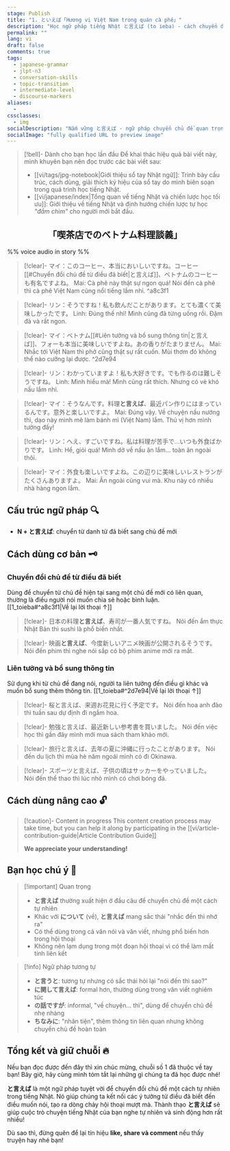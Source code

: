 ```yaml
---
stage: Publish
title: "1. といえば「Hương vị Việt Nam trong quán cà phê」"
description: "Học ngữ pháp tiếng Nhật と言えば (to ieba) - cách chuyển đổi chủ đề tự nhiên trong hội thoại. Bao gồm cấu trúc, cách dùng chi tiết và ví dụ thực tế cho JLPT N3."
permalink: ""
lang: vi
draft: false
comments: true
tags:
  - japanese-grammar
  - jlpt-n3
  - conversation-skills
  - topic-transition  
  - intermediate-level
  - discourse-markers
aliases:
  - 
cssclasses:
  - img
socialDescription: "Nắm vững と言えば - ngữ pháp chuyển chủ đề quan trọng giúp hội thoại tiếng Nhật tự nhiên hơn."
socialImage: "fully qualified URL to preview image"
---
```


> [!bell]- Dành cho bạn học lần đầu
> Để khai thác hiệu quả bài viết này, mình khuyên bạn nên đọc trước các bài viết sau:
> - [[vi/tags/jpg-notebook|Giới thiệu sổ tay Nhật ngữ]]: Trình bày cấu trúc, cách dùng, giải thích ký hiệu của sổ tay do mình biên soạn trong quá trình học tiếng Nhật.   
> - [[vi/japanese/index|Tổng quan về tiếng Nhật và chiến lược học tối ưu]]: Giới thiệu về tiếng Nhật và định hướng chiến lược tự học *"đắm chìm"* cho người mới bắt đầu.

<h2 style="text-align:center">「喫茶店でのベトナム料理談義」</h2>

%% voice audio in story %%

> [!clear]- マイ：このコーヒー、本当においしいですね。コーヒー[[#Chuyển đổi chủ đề từ điều đã biết|と言えば]]、ベトナムのコーヒーも有名ですよね。
> Mai: Cà phê này thật sự ngon quá! Nói đến cà phê thì cà phê Việt Nam cũng nổi tiếng lắm nhỉ.
^a8c3f1

> [!clear]- リン：そうですね！私も飲んだことがあります。とても濃くて美味しかったです。
> Linh: Đúng thế nhỉ! Mình cũng đã từng uống rồi. Đậm đà và rất ngon.

> [!clear]- マイ：ベトナム[[#Liên tưởng và bổ sung thông tin|と言えば]]、フォーも本当に美味しいですよね。あの香りがたまりません。
> Mai: Nhắc tới Việt Nam thì phở cũng thật sự rất cuốn. Mùi thơm đó không thể nào cưỡng lại được.
^2d7e94

> [!clear]- リン：わかっていますよ！私も大好きです。でも作るのは難しそうですね。
> Linh: Mình hiểu mà! Mình cũng rất thích. Nhưng có vẻ khó nấu lắm nhỉ.

> [!clear]- マイ：そうなんです。料理**と言えば**、最近パン作りにはまっているんです。意外と楽しいですよ。
> Mai: Đúng vậy. Về chuyện nấu nướng thì, dạo này mình mê làm bánh mì (Việt Nam) lắm. Thú vị hơn mình tưởng đấy!

> [!clear]- リン：へえ、すごいですね。私は料理が苦手で...いつも外食ばかりです。
> Linh: Hể, giỏi quá! Mình dở về nấu ăn lắm... toàn ăn ngoài thôi.

> [!clear]- マイ：外食も楽しいですよね。この辺りに美味しいレストランがたくさんありますよ。
> Mai: Ăn ngoài cũng vui mà. Khu này có nhiều nhà hàng ngon lắm.

## Cấu trúc ngữ pháp 🔍
- **N + と言えば**: chuyển từ danh từ đã biết sang chủ đề mới

## Cách dùng cơ bản 🗝️

### Chuyển đổi chủ đề từ điều đã biết
Dùng để chuyển từ chủ đề hiện tại sang một chủ đề mới có liên quan, thường là điều người nói muốn chia sẻ hoặc bình luận. [[1_toieba#^a8c3f1|Về lại lời thoại ↑]]

> [!clear]- 日本の料理**と言えば**、寿司が一番人気ですね。
> Nói đến ẩm thực Nhật Bản thì sushi là phổ biến nhất.

> [!clear]- 映画**と言えば**、今度新しいアニメ映画が公開されるそうです。
> Nói đến phim thì nghe nói sắp có bộ phim anime mới ra mắt.

### Liên tưởng và bổ sung thông tin
Sử dụng khi từ chủ đề đang nói, người ta liên tưởng đến điều gì khác và muốn bổ sung thêm thông tin. [[1_toieba#^2d7e94|Về lại lời thoại ↑]]

> [!clear]- 桜と言えば、来週お花見に行く予定です。
> Nói đến hoa anh đào thì tuần sau dự định đi ngắm hoa.

> [!clear]- 勉強と言えば、最近新しい参考書を買いました。
> Nói đến việc học thì gần đây mình mới mua sách tham khảo mới.

> [!clear]- 旅行と言えば、去年の夏に沖縄に行ったことがあります。
> Nói đến du lịch thì mùa hè năm ngoái mình có đi Okinawa.

> [!clear]- スポーツと言えば、子供の頃はサッカーをやっていました。  
> Nói đến thể thao thì lúc nhỏ mình có chơi bóng đá.

## Cách dùng nâng cao 🔓

> [!caution]- Content in progress
> This content creation process may take time, but you can help it along by participating in the [[vi/article-contribution-guide|Article Contribution Guide]]
>
> **We appreciate your understanding!**

## Bạn học chú ý 👀

> [!important] Quan trọng
> - **と言えば** thường xuất hiện ở đầu câu để chuyển chủ đề một cách tự nhiên
> - Khác với **について** (về), **と言えば** mang sắc thái "nhắc đến thì nhớ ra"
> - Có thể dùng trong cả văn nói và văn viết, nhưng phổ biến hơn trong hội thoại
> - Không nên lạm dụng trong một đoạn hội thoại vì có thể làm mất tính liên kết

> [!info] Ngữ pháp tương tự
> - **と言うと**: tương tự nhưng có sắc thái hỏi lại "nói đến thì sao?"
> - **に関して言えば**: formal hơn, thường dùng trong văn viết nghiêm túc
> - **の話ですが**: informal, "về chuyện... thì", dùng để chuyển chủ đề nhẹ nhàng
> - **ちなみに**: "nhân tiện", thêm thông tin liên quan nhưng không chuyển chủ đề hoàn toàn

## Tổng kết và giữ chuỗi 🔥
Nếu bạn đọc được đến đây thì xin chúc mừng, chuỗi số 1 đã thuộc về tay bạn! Bây giờ, hãy cùng mình tóm tắt lại những gì chúng ta đã học được nhé!

**と言えば** là một ngữ pháp tuyệt vời để chuyển đổi chủ đề một cách tự nhiên trong tiếng Nhật. Nó giúp chúng ta kết nối các ý tưởng từ điều đã biết đến điều muốn nói, tạo ra dòng chảy hội thoại mượt mà. Thành thạo **と言えば** sẽ giúp cuộc trò chuyện tiếng Nhật của bạn nghe tự nhiên và sinh động hơn rất nhiều!

Dù sao thì, đừng quên để lại tín hiệu **like, share và comment** nếu thấy truyện hay nhé bạn!
